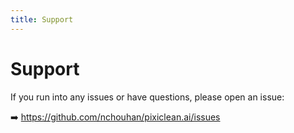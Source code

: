 ```yaml
---
title: Support
---
```


# Support

If you run into any issues or have questions, please open an issue:

➡️ https://github.com/nchouhan/pixiclean.ai/issues

